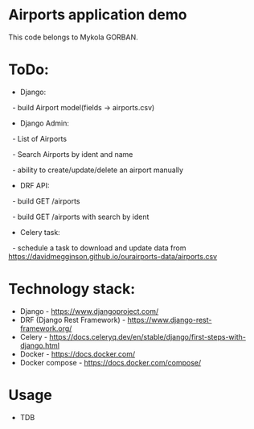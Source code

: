 # Airports application demo

This code belongs to Mykola GORBAN.

# ToDo:
- Django:

  - build Airport model(fields -> airports.csv)
- Django Admin:

  - List of Airports 

  - Search Airports by ident and name 

  - ability to create/update/delete an airport manually

- DRF API:

  - build GET /airports

  - build GET /airports with search by ident

- Celery task:

  - schedule a task to download and update data from https://davidmegginson.github.io/ourairports-data/airports.csv

# Technology stack:
- Django - https://www.djangoproject.com/
- DRF (Django Rest Framework) - https://www.django-rest-framework.org/
- Celery - https://docs.celeryq.dev/en/stable/django/first-steps-with-django.html
- Docker - https://docs.docker.com/
- Docker compose - https://docs.docker.com/compose/

# Usage
- TDB